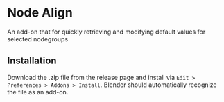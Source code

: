 # Node Align

An add-on that for quickly retrieving and modifying default values for selected nodegroups

## Installation

Download the .zip file from the release page and install via `Edit > Preferences > Addons > Install`. Blender should automatically recognize the file as an add-on.